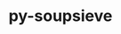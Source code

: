 ---
title: "py-soupsieve"
layout: cache
categories: [package, v0.19]
meta: {"versions": ["2.3.2.post1"], "compilers": ["gcc@=11.1.0", "gcc@=7.5.0", "oneapi@=2022.1.0"], "oss": ["ubuntu18.04", "ubuntu20.04"], "platforms": ["linux"], "targets": ["x86_64"], "stacks": ["data-vis-sdk", "e4s", "e4s-oneapi"], "num_specs": 4, "num_specs_by_stack": {"data-vis-sdk": 1, "e4s": 2, "e4s-oneapi": 1}}
spec_details: [{"hash": "opidltcdsbfiphuquaqunuuyxaalofee", "compiler": "gcc@=7.5.0", "versions": ["2.3.2.post1"], "os": "ubuntu18.04", "platform": "linux", "target": "x86_64", "variants": ["build_system=python_pip"], "stacks": ["data-vis-sdk"], "size": "-", "tarball": "https://binaries.spack.io/releases/v0.19/build_cache/linux-ubuntu18.04-x86_64/gcc-7.5.0/py-soupsieve-2.3.2.post1/linux-ubuntu18.04-x86_64-gcc-7.5.0-py-soupsieve-2.3.2.post1-opidltcdsbfiphuquaqunuuyxaalofee.spack"}, {"hash": "yh7l4drsqlbyhk4ehrm4dyxk54t7jasr", "compiler": "gcc@=11.1.0", "versions": ["2.3.2.post1"], "os": "ubuntu20.04", "platform": "linux", "target": "x86_64", "variants": ["build_system=python_pip"], "stacks": ["e4s"], "size": "-", "tarball": "https://binaries.spack.io/releases/v0.19/build_cache/linux-ubuntu20.04-x86_64/gcc-11.1.0/py-soupsieve-2.3.2.post1/linux-ubuntu20.04-x86_64-gcc-11.1.0-py-soupsieve-2.3.2.post1-yh7l4drsqlbyhk4ehrm4dyxk54t7jasr.spack"}, {"hash": "jy5quzhqidw64z7ufdpvlzr7cc54ogoj", "compiler": "gcc@=11.1.0", "versions": ["2.3.2.post1"], "os": "ubuntu20.04", "platform": "linux", "target": "x86_64", "variants": ["build_system=python_pip"], "stacks": ["e4s"], "size": "-", "tarball": "https://binaries.spack.io/releases/v0.19/build_cache/linux-ubuntu20.04-x86_64/gcc-11.1.0/py-soupsieve-2.3.2.post1/linux-ubuntu20.04-x86_64-gcc-11.1.0-py-soupsieve-2.3.2.post1-jy5quzhqidw64z7ufdpvlzr7cc54ogoj.spack"}, {"hash": "rv4zkgo5sum5jkfaoqveqk37d4icqvst", "compiler": "oneapi@=2022.1.0", "versions": ["2.3.2.post1"], "os": "ubuntu20.04", "platform": "linux", "target": "x86_64", "variants": ["build_system=python_pip"], "stacks": ["e4s-oneapi"], "size": "-", "tarball": "https://binaries.spack.io/releases/v0.19/build_cache/linux-ubuntu20.04-x86_64/oneapi-2022.1.0/py-soupsieve-2.3.2.post1/linux-ubuntu20.04-x86_64-oneapi-2022.1.0-py-soupsieve-2.3.2.post1-rv4zkgo5sum5jkfaoqveqk37d4icqvst.spack"}]
---